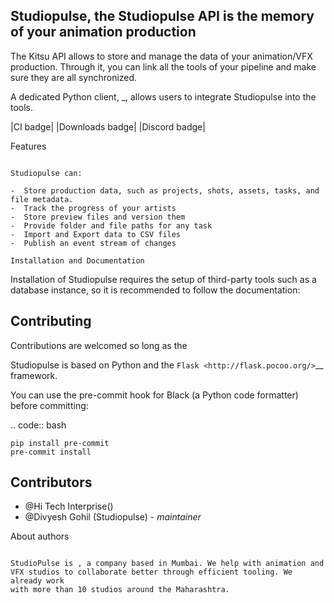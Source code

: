 

Studiopulse, the Studiopulse API is the memory of your animation production 
-------------------------------------------------------------

The Kitsu API allows to store and manage the data of your animation/VFX
production. Through it, you can link all the tools of your pipeline and make
sure they are all synchronized.

A dedicated Python client, _, allows users to
integrate Studiopulse into the tools. 

|CI badge| |Downloads badge| |Discord badge|

Features
~~~~~~~~

Studiopulse can:

-  Store production data, such as projects, shots, assets, tasks, and file metadata.
-  Track the progress of your artists
-  Store preview files and version them
-  Provide folder and file paths for any task
-  Import and Export data to CSV files
-  Publish an event stream of changes

Installation and Documentation
~~~~~~~~~~~~~~~~~~~~~~~~~~~~~~

Installation of Studiopulse requires the setup of third-party tools such as a database
instance, so it is recommended to follow the documentation:




Contributing
------------

Contributions are welcomed so long as the 


Studiopulse is based on Python and the `Flask <http://flask.pocoo.org/>`__
framework.

You can use the pre-commit hook for Black (a Python code formatter) before
committing:

.. code:: bash

    pip install pre-commit
    pre-commit install





Contributors
------------

* @Hi Tech Interprise()
* @Divyesh Gohil (Studiopulse) - *maintainer*

About authors
~~~~~~~~~~~~~

StudioPulse is , a company based in Mumbai. We help with animation and
VFX studios to collaborate better through efficient tooling. We already work
with more than 10 studios around the Maharashtra.




